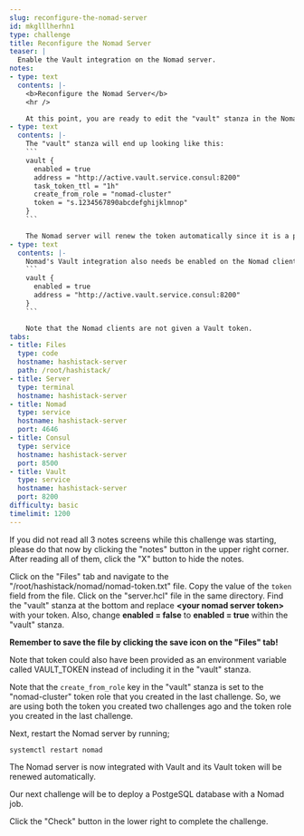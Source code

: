 ```yaml
---
slug: reconfigure-the-nomad-server
id: mkglllherhn1
type: challenge
title: Reconfigure the Nomad Server
teaser: |
  Enable the Vault integration on the Nomad server.
notes:
- type: text
  contents: |-
    <b>Reconfigure the Nomad Server</b>
    <hr />

    At this point, you are ready to edit the "vault" stanza in the Nomad server's configuration file, "/root/hashistack/nomad/nomad.hcl". You will add the token you generated two challenges ago and also enable the Vault integration.
- type: text
  contents: |-
    The "vault" stanza will end up looking like this:
    ```
    vault {
      enabled = true
      address = "http://active.vault.service.consul:8200"
      task_token_ttl = "1h"
      create_from_role = "nomad-cluster"
      token = "s.1234567890abcdefghijklmnop"
    }
    ```

    The Nomad server will renew the token automatically since it is a periodic token.
- type: text
  contents: |-
    Nomad's Vault integration also needs be enabled on the Nomad clients, but this has already been done for you. The "vault" stanza on the clients looks like this:
    ```
    vault {
      enabled = true
      address = "http://active.vault.service.consul:8200"
    }
    ```

    Note that the Nomad clients are not given a Vault token.
tabs:
- title: Files
  type: code
  hostname: hashistack-server
  path: /root/hashistack/
- title: Server
  type: terminal
  hostname: hashistack-server
- title: Nomad
  type: service
  hostname: hashistack-server
  port: 4646
- title: Consul
  type: service
  hostname: hashistack-server
  port: 8500
- title: Vault
  type: service
  hostname: hashistack-server
  port: 8200
difficulty: basic
timelimit: 1200
---
```

If you did not read all 3 notes screens while this challenge was starting, please do that now by clicking the "notes" button in the upper right corner. After reading all of them, click the "X" button to hide the notes.

Click on the "Files" tab and navigate to the "/root/hashistack/nomad/nomad-token.txt" file. Copy the value of the `token` field from the file. Click on the "server.hcl" file in the same directory. Find the "vault" stanza at the bottom and replace <b><your nomad server token\></b> with your token. Also, change <b>enabled = false</b> to <b>enabled = true</b> within the "vault" stanza.

<b>Remember to save the file by clicking the save icon on the "Files" tab!</b>

Note that token could also have been provided as an environment variable called VAULT_TOKEN instead of including it in the "vault" stanza.

Note that the `create_from_role` key in the "vault" stanza is set to the "nomad-cluster" token role that you created in the last challenge. So, we are using both the token you created two challenges ago and the token role you created in the last challenge.

Next, restart the Nomad server by running;
```
systemctl restart nomad
```
The Nomad server is now integrated with Vault and its Vault token will be renewed automatically.

Our next challenge will be to deploy a PostgeSQL database with a Nomad job.

Click the "Check" button in the lower right to complete the challenge.
